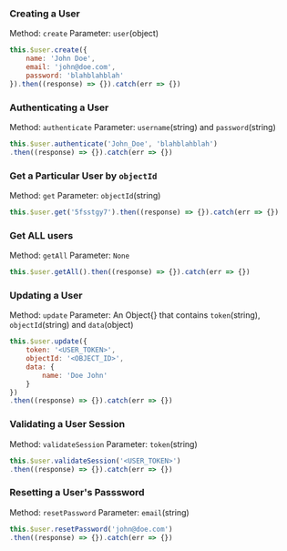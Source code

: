 ### Creating a User

Method: `create`
Parameter: `user`(object)

```javascript
this.$user.create({
    name: 'John Doe',
    email: 'john@doe.com',
    password: 'blahblahblah'
}).then((response) => {}).catch(err => {})
```

### Authenticating a User

Method: `authenticate`
Parameter: `username`(string) and `password`(string)

```javascript
this.$user.authenticate('John_Doe', 'blahblahblah')
.then((response) => {}).catch(err => {})
```

### Get a Particular User by `objectId`

Method: `get`
Parameter: `objectId`(string)

```javascript
this.$user.get('5fsstgy7').then((response) => {}).catch(err => {})
```

### Get ALL users

Method: `getAll`
Parameter: `None`

```javascript
this.$user.getAll().then((response) => {}).catch(err => {})
```

### Updating a User

Method: `update`
Parameter: An Object{} that contains `token`(string), `objectId`(string) and `data`(object)

```javascript
this.$user.update({
    token: '<USER_TOKEN>',
    objectId: '<OBJECT_ID>',
    data: {
        name: 'Doe John'
    }
})
.then((response) => {}).catch(err => {})
```

### Validating a User Session

Method: `validateSession`
Parameter: `token`(string)

```javascript
this.$user.validateSession('<USER_TOKEN>')
.then((response) => {}).catch(err => {})
```

### Resetting a User's Passsword

Method: `resetPassword`
Parameter: `email`(string)

```javascript
this.$user.resetPassword('john@doe.com')
.then((response) => {}).catch(err => {})
```